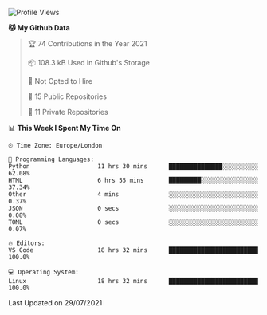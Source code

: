 <!--START_SECTION:waka-->
![Profile Views](http://img.shields.io/badge/Profile%20Views-0-blue)

**🐱 My Github Data** 

> 🏆 74 Contributions in the Year 2021
 > 
> 📦 108.3 kB Used in Github's Storage 
 > 
> 🚫 Not Opted to Hire
 > 
> 📜 15 Public Repositories 
 > 
> 🔑 11 Private Repositories  
 > 
📊 **This Week I Spent My Time On** 

```text
⌚︎ Time Zone: Europe/London

💬 Programming Languages: 
Python                   11 hrs 30 mins      ███████████████░░░░░░░░░░   62.08% 
HTML                     6 hrs 55 mins       █████████░░░░░░░░░░░░░░░░   37.34% 
Other                    4 mins              ░░░░░░░░░░░░░░░░░░░░░░░░░   0.37% 
JSON                     0 secs              ░░░░░░░░░░░░░░░░░░░░░░░░░   0.08% 
TOML                     0 secs              ░░░░░░░░░░░░░░░░░░░░░░░░░   0.07%

🔥 Editors: 
VS Code                  18 hrs 32 mins      █████████████████████████   100.0%

💻 Operating System: 
Linux                    18 hrs 32 mins      █████████████████████████   100.0%

```


 Last Updated on 29/07/2021
<!--END_SECTION:waka-->